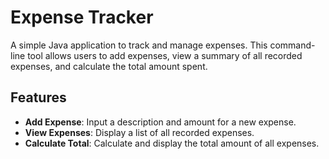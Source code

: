 # Expense Tracker

A simple Java application to track and manage expenses. This command-line tool allows users to add expenses, view a summary of all recorded expenses, and calculate the total amount spent.

## Features
- **Add Expense**: Input a description and amount for a new expense.
- **View Expenses**: Display a list of all recorded expenses.
- **Calculate Total**: Calculate and display the total amount of all expenses.
